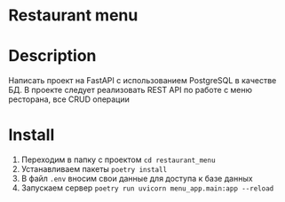 # Restaurant menu
# Description
Написать проект на FastAPI с использованием PostgreSQL в качестве БД. В проекте следует реализовать REST API по работе с меню ресторана, все CRUD операции
# Install
1. Переходим в папку с проектом
```cd restaurant_menu``` 
2. Устанавливаем пакеты
```poetry install```
3. В файл `.env` вносим свои данные для доступа к базе данных
4. Запускаем сервер
```poetry run uvicorn menu_app.main:app --reload```

